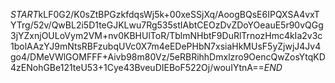 $START$kLF0G2/K0sZtBPGzkfdqsWj5k+00xeSSjXq/AoogBQsE6IPQXSA4vxTYTrg/52v/QwBL2i5D1teGJKLwu7Rg535stIAbtCEOzDvZDoYOeauE5r90vQGg3jYZxnjOULoVym2VM+nv0KBHUlToR/TblmNHbtF9DuRlTrnozHmc4kIa2v3c1bolAAzYJ9mNtsRBFzubqUVc0X7m4eEDePHbN7xsiaHkMUsF5yZjwjJ4Jv4go4/DMeVWlGOMFFF+Aivb98m80Vz/5eRBRihhDmxlzro9OencQwZosYtqKD4zENohGBe121teU53+1Cye43BveuDIEBoF522Oj/wouIYtnA==$END$